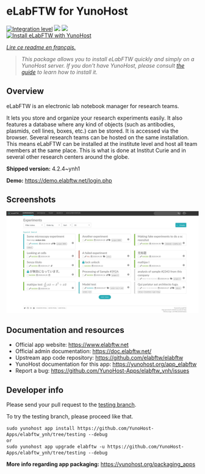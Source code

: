 <!--
N.B.: This README was automatically generated by https://github.com/YunoHost/apps/tree/master/tools/README-generator
It shall NOT be edited by hand.
-->

# eLabFTW for YunoHost

[![Integration level](https://dash.yunohost.org/integration/elabftw.svg)](https://dash.yunohost.org/appci/app/elabftw) ![](https://ci-apps.yunohost.org/ci/badges/elabftw.status.svg) ![](https://ci-apps.yunohost.org/ci/badges/elabftw.maintain.svg)  
[![Install eLabFTW with YunoHost](https://install-app.yunohost.org/install-with-yunohost.svg)](https://install-app.yunohost.org/?app=elabftw)

*[Lire ce readme en français.](./README_fr.md)*

> *This package allows you to install eLabFTW quickly and simply on a YunoHost server.
If you don't have YunoHost, please consult [the guide](https://yunohost.org/#/install) to learn how to install it.*

## Overview

eLabFTW is an electronic lab notebook manager for research teams.

It lets you store and organize your research experiments easily. It also features a database where any kind of objects (such as antibodies, plasmids, cell lines, boxes, etc.) can be stored. It is accessed via the browser. Several research teams can be hosted on the same installation. This means eLabFTW can be installed at the institute level and host all team members at the same place. This is what is done at Institut Curie and in several other research centers around the globe.

**Shipped version:** 4.2.4~ynh1

**Demo:** https://demo.elabftw.net/login.php

## Screenshots

![](./doc/screenshots/screen-1.jpg)

## Documentation and resources

* Official app website: https://www.elabftw.net
* Official admin documentation: https://doc.elabftw.net/
* Upstream app code repository: https://github.com/elabftw/elabftw
* YunoHost documentation for this app: https://yunohost.org/app_elabftw
* Report a bug: https://github.com/YunoHost-Apps/elabftw_ynh/issues

## Developer info

Please send your pull request to the [testing branch](https://github.com/YunoHost-Apps/elabftw_ynh/tree/testing).

To try the testing branch, please proceed like that.
```
sudo yunohost app install https://github.com/YunoHost-Apps/elabftw_ynh/tree/testing --debug
or
sudo yunohost app upgrade elabftw -u https://github.com/YunoHost-Apps/elabftw_ynh/tree/testing --debug
```

**More info regarding app packaging:** https://yunohost.org/packaging_apps